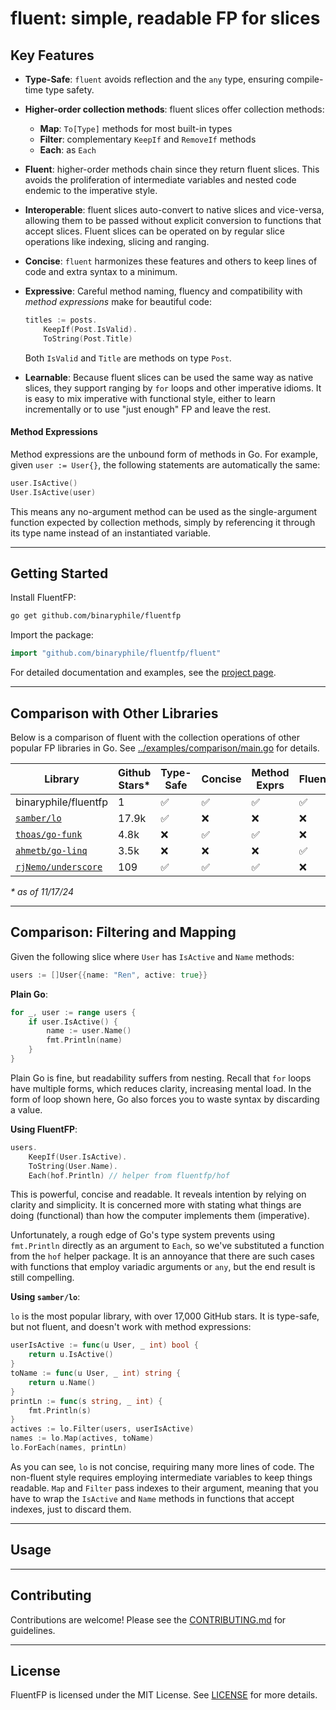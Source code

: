 # fluent: simple, readable FP for slices

## Key Features

- **Type-Safe**: `fluent` avoids reflection and the `any` type, ensuring compile-time type safety.
- **Higher-order collection methods**: fluent slices offer collection methods:
	- **Map**: `To[Type]` methods for most built-in types
	- **Filter**: complementary `KeepIf` and `RemoveIf` methods
	- **Each**: as `Each`
- **Fluent**: higher-order methods chain since they return fluent slices.  This avoids the proliferation of intermediate variables and nested code endemic to the imperative style.
- **Interoperable**: fluent slices auto-convert to native slices and vice-versa, allowing them to be passed without explicit conversion to functions that accept slices.  Fluent slices can be operated on by regular slice operations like indexing, slicing and ranging.
- **Concise**: `fluent` harmonizes these features and others to keep lines of code and extra syntax to a minimum.
- **Expressive**: Careful method naming, fluency and compatibility with *method expressions* make for beautiful code:
	```go
	titles := posts.
		KeepIf(Post.IsValid).
		ToString(Post.Title)
	```

	Both `IsValid` and `Title` are methods on type `Post`.
- **Learnable**: Because fluent slices can be used the same way as native slices, they support ranging by `for` loops and other imperative idioms.  It is easy to mix imperative with functional style, either to learn incrementally or to use "just enough" FP and leave the rest.
#### Method Expressions

Method expressions are the unbound form of methods in Go.  For example, given `user := User{}`, the following statements are automatically the same:

```go
user.IsActive()
User.IsActive(user)
```

This means any no-argument method can be used as the single-argument function expected by collection methods, simply by referencing it through its type name instead of an instantiated variable.

--------------------------------------------------------------------------------------------

## Getting Started

Install FluentFP:

``` bash
go get github.com/binaryphile/fluentfp
```

Import the package:

``` go
import "github.com/binaryphile/fluentfp/fluent"
```

For detailed documentation and examples, see the [project
page](https://github.com/binaryphile/fluentfp).


--------------------------------------------------------------------------------------------

## Comparison with Other Libraries

Below is a comparison of fluent with the collection operations of other popular FP libraries in Go. See [../examples/comparison/main.go](../examples/comparison/main.go) for details.

| Library                                                     | Github Stars\* | Type-Safe | Concise | Method Exprs | Fluent |
| ----------------------------------------------------------- | -------------- | --------- | ------- | ------------ | ------ |
| binaryphile/fluentfp                                        | 1              | ✅         | ✅       | ✅            | ✅      |
| [`samber/lo`](https://github.com/samber/lo)                 | 17.9k          | ✅         | ❌       | ❌            | ❌      |
| [`thoas/go-funk`](https://github.com/thoas/go-funk)         | 4.8k           | ❌         | ✅       | ✅            | ❌      |
| [`ahmetb/go-linq`](https://github.com/ahmetb/go-linq)       | 3.5k           | ❌         | ❌       | ❌            | ✅      |
| [`rjNemo/underscore`](https://github.com/rjNemo/underscore) | 109            | ✅         | ✅       | ✅            | ❌      |
*\* as of 11/17/24*

--------------------------------------------------------------------------------------------

## Comparison: Filtering and Mapping

Given the following slice where `User` has `IsActive` and `Name` methods:

``` go
users := []User{{name: "Ren", active: true}}
```

**Plain Go**:

``` go
for _, user := range users {
    if user.IsActive() {
		name := user.Name()
        fmt.Println(name)
    }
}
```

Plain Go is fine, but readability suffers from nesting.  Recall that `for` loops have multiple forms, which reduces clarity, increasing mental load.  In the form of loop shown here, Go also forces you to waste syntax by discarding a value.

**Using FluentFP**:

``` go
users.
    KeepIf(User.IsActive).
    ToString(User.Name).
    Each(hof.Println) // helper from fluentfp/hof
```

This is powerful, concise and readable.  It reveals intention by relying on clarity and simplicity.  It is concerned more with stating what things are doing (functional) than how the computer implements them (imperative).

Unfortunately, a rough edge of Go's type system prevents using `fmt.Println` directly as an argument to `Each`, so we've substituted a function from the `hof` helper package.  It is an annoyance that there are such cases with functions that employ variadic arguments or `any`, but the end result is still compelling.

**Using `samber/lo`**:

`lo` is the most popular library, with over 17,000 GitHub stars.  It is type-safe, but not fluent, and doesn't work with method expressions:

```go
userIsActive := func(u User, _ int) bool {
	return u.IsActive()
}
toName := func(u User, _ int) string {
	return u.Name()
}
printLn := func(s string, _ int) {
	fmt.Println(s)
}
actives := lo.Filter(users, userIsActive)
names := lo.Map(actives, toName)
lo.ForEach(names, printLn)
```

As you can see, `lo` is not concise, requiring many more lines of code.  The non-fluent style requires employing intermediate variables to keep things readable.  `Map` and `Filter` pass indexes to their argument, meaning that you have to wrap the `IsActive` and `Name` methods in functions that accept indexes, just to discard them.

---

## Usage

--------------------------------------------------------------------------------------------

## Contributing

Contributions are welcome! Please see the [CONTRIBUTING.md](CONTRIBUTING.md) for guidelines.

--------------------------------------------------------------------------------------------

## License

FluentFP is licensed under the MIT License. See [LICENSE](LICENSE) for more details.
